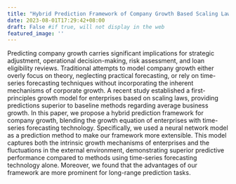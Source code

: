 ```yaml
---
title: "Hybrid Prediction Framework of Company Growth Based Scaling Law and Neural Network"
date: 2023-08-01T17:29:42+08:00
draft: False #if true, will not display in the web
featured_image: ''
---
```



Predicting company growth carries significant implications for strategic adjustment, operational decision-making, risk assessment, and loan eligibility reviews. Traditional attempts to model company growth either overly focus on theory, neglecting practical forecasting, or rely on time-series forecasting techniques without incorporating the inherent mechanisms of corporate growth. A recent study established a first-principles growth model for enterprises based on scaling laws, providing predictions superior to baseline methods regarding average business growth. In this paper, we propose a hybrid prediction framework for company growth, blending the growth equation of enterprises with time-series forecasting technology. Specifically, we used a neural network model as a prediction method to make our framework more extensible.  This model captures both the intrinsic growth mechanisms of enterprises and the fluctuations in the external environment, demonstrating superior predictive performance compared to methods using time-series forecasting technology alone. Moreover, we found that the advantages of our framework are more prominent for long-range prediction tasks.